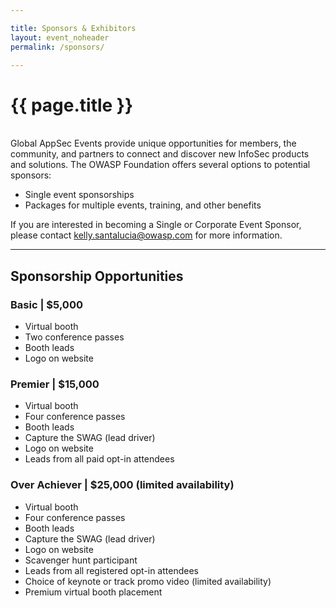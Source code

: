 ```yaml
---

title: Sponsors & Exhibitors
layout: event_noheader
permalink: /sponsors/

---
```


# {{ page.title }}
<br>
Global AppSec Events provide unique opportunities for members, the community, and partners to connect and discover new InfoSec products and solutions. The OWASP Foundation offers several options to potential sponsors:

* Single event sponsorships
* Packages for multiple events, training, and other benefits

If you are interested in becoming a Single or Corporate Event Sponsor, please contact 
[kelly.santalucia@owasp.com](mailto:kelly.santalucia@owasp.com?subject=Global%20AppSec%20San%20Francisco%20Sponsorship%20Interest) for more information.

----

## Sponsorship Opportunities

### Basic | $5,000
* Virtual booth
* Two conference passes
* Booth leads
* Logo on website

### Premier | $15,000
* Virtual booth
* Four conference passes
* Booth leads
* Capture the SWAG (lead driver)
* Logo on website
* Leads from all paid opt-in attendees

### Over Achiever | $25,000 (limited availability)
* Virtual booth
* Four conference passes
* Booth leads
* Capture the SWAG (lead driver)
* Logo on website
* Scavenger hunt participant
* Leads from all registered opt-in attendees
* Choice of keynote or track promo video (limited availability)
* Premium virtual booth placement